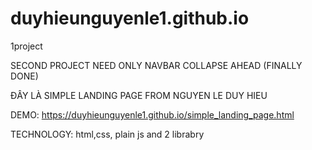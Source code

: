 # duyhieunguyenle1.github.io
1project

SECOND PROJECT NEED ONLY NAVBAR COLLAPSE AHEAD (FINALLY DONE)

ĐÂY LÀ SIMPLE LANDING PAGE FROM NGUYEN LE DUY HIEU

DEMO: https://duyhieunguyenle1.github.io/simple_landing_page.html

TECHNOLOGY: html,css, plain js and 2 librabry
